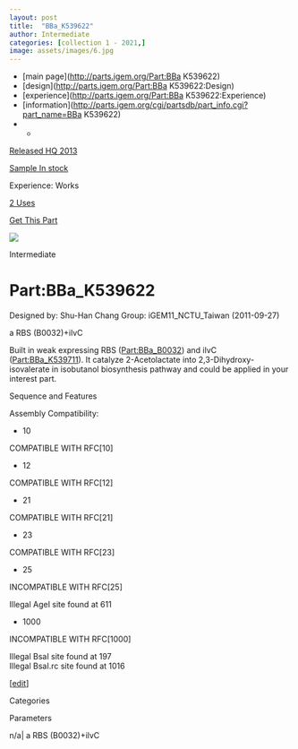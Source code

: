```yaml
---
layout: post
title:  "BBa_K539622"
author: Intermediate
categories: [collection 1 - 2021,] 
image: assets/images/6.jpg
---
```



  * [main page](http://parts.igem.org/Part:BBa K539622)
  * [design](http://parts.igem.org/Part:BBa K539622:Design)
  * [experience](http://parts.igem.org/Part:BBa K539622:Experience)
  * [information](http://parts.igem.org/cgi/partsdb/part_info.cgi?part_name=BBa K539622)
  *   * 

[Released HQ 2013](http://parts.igem.org/Help:Part_Status_Box)

[Sample In stock](http://parts.igem.org/Help:Part_Status_Box)

Experience: Works

[2 Uses](http://parts.igem.org/partsdb/uses.cgi?part=BBa_K539622)

[ Get This Part](http://parts.igem.org/partsdb/get_part.cgi?part=BBa_K539622)

![](http://parts.igem.org/images/partbypart/icon_intermediate.png)

Intermediate

# Part:BBa_K539622

Designed by: Shu-Han Chang   Group: iGEM11_NCTU_Taiwan   (2011-09-27)

a RBS (B0032)+ilvC

Built in weak expressing RBS ([Part:BBa_B0032](/Part:BBa_B0032 "Part:BBa
B0032")) and ilvC ([Part:BBa_K539711](/Part:BBa_K539711 "Part:BBa K539711")).
It catalyze 2-Acetolactate into 2,3-Dihydroxy-isovalerate in isobutanol
biosynthesis pathway and could be applied in your interest part.

  
Sequence and Features

  

Assembly Compatibility:

  * 10

COMPATIBLE WITH RFC[10]

  * 12

COMPATIBLE WITH RFC[12]

  * 21

COMPATIBLE WITH RFC[21]

  * 23

COMPATIBLE WITH RFC[23]

  * 25

INCOMPATIBLE WITH RFC[25]

Illegal AgeI site found at 611  

  * 1000

INCOMPATIBLE WITH RFC[1000]

Illegal BsaI site found at 197  
Illegal BsaI.rc site found at 1016  

  

[[edit](http://parts.igem.org/partsdb/part_info.cgi?part_name=BBa_K539622)]

Categories

Parameters

n/a| a RBS (B0032)+ilvC

